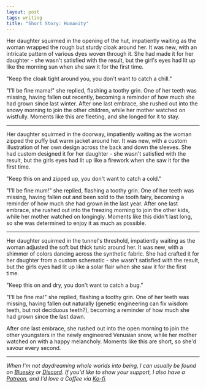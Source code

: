 ```yaml
---
layout: post
tags: writing
title: "Short Story: Humanity"
---
```


Her daughter squirmed in the opening of the hut, impatiently waiting as the woman wrapped the rough but sturdy cloak around her. It was new, with an intricate pattern of various dyes woven through it. She had made it for her daughter - she wasn't satisfied with the result, but the girl's eyes had lit up like the morning sun when she saw it for the first time.

<!--more-->

"Keep the cloak tight around you, you don't want to catch a chill."

"I'll be fine mama!" she replied, flashing a toothy grin. One of her teeth was missing, having fallen out recently, becoming a reminder of how much she had grown since last winter. After one last embrace, she rushed out into the snowy morning to join the other children, while her mother watched on wistfully. Moments like this are fleeting, and she longed for it to stay.

---

Her daughter squirmed in the doorway, impatiently waiting as the woman zipped the puffy but warm jacket around her. It was new, with a custom illustration of her own design across the back and down the sleeves. She had custom designed it for her daughter - she wasn't satisfied with the result, but the girls eyes had lit up like a firework when she saw it for the first time.

"Keep this on and zipped up, you don't want to catch a cold."

"I'll be fine mum!" she replied, flashing a toothy grin. One of her teeth was missing, having fallen out and been sold to the tooth fairy, becoming a reminder of how much she had grown in the last year. After one last embrace, she rushed out into the freezing morning to join the other kids, while her mother watched on longingly. Moments like this didn't last long, so she was determined to enjoy it as much as possible.

---

Her daughter squirmed in the tunnel's threshold, impatiently waiting as the woman adjusted the soft but thick tunic around her. It was new, with a shimmer of colors dancing across the synthetic fabric. She had crafted it for her daughter from a custom schematic - she wasn't satisfied with the result, but the girls eyes had lit up like a solar flair when she saw it for the first time.

"Keep this on and dry, you don't want to catch a bug."

"I'll be fine ma!" she replied, flashing a toothy grin. One of her teeth was missing, having fallen out naturally (genetic engineering can fix wisdom teeth, but not deciduous teeth?), becoming a reminder of how much she had grown since the last dawn.
 
 After one last embrace, she rushed out into the open morning to join the other youngsters in the newly engineered Venusian snow, while her mother watched on with a happy melancholy. Moments like this are short, so she'd savour every second.

 ---

*When I'm not daydreaming whole worlds into being, I can usually be found on [Bluesky](https://bsky.app/profile/krgamestudios.bsky.social) or [Discord](https://discord.gg/5KwPFdTBZp). If you'd like to show your support, I also have a [Patreon](https://www.patreon.com/c/krgamestudios), and I'd love a Coffee via [Ko-fi](https://ko-fi.com/krgamestudios).*
